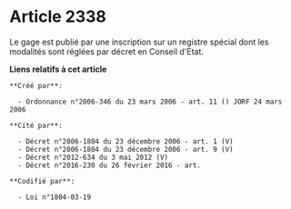 # Article 2338

Le gage est publié par une inscription sur un registre spécial dont les modalités sont réglées par décret en Conseil d'Etat.

**Liens relatifs à cet article**

	**Créé par**:

	  - Ordonnance n°2006-346 du 23 mars 2006 - art. 11 () JORF 24 mars 2006

	**Cité par**:

	  - Décret n°2006-1804 du 23 décembre 2006 - art. 1 (V)
	  - Décret n°2006-1804 du 23 décembre 2006 - art. 9 (V)
	  - Décret n°2012-634 du 3 mai 2012 (V)
	  - Décret n°2016-230 du 26 février 2016 - art.

	**Codifié par**:

	  - Loi n°1804-03-19
